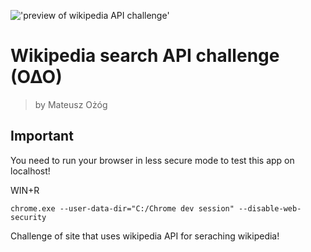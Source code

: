 !['preview of wikipedia API challenge']('https://raw.githubusercontent.com/Azurixa/WikipediaAPI_challenge/master/preview.png')
# Wikipedia search API challenge (O∆O)
>by Mateusz Ożóg

## Important

You need to run your browser in less secure mode to test this app on localhost!

WIN+R

`chrome.exe --user-data-dir="C:/Chrome dev session" --disable-web-security`

Challenge of site that uses wikipedia API for seraching wikipedia!
